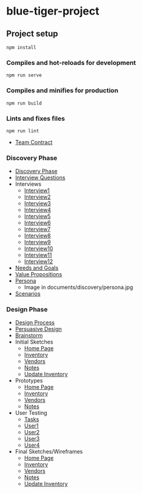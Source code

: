 # blue-tiger-project

## Project setup
```
npm install
```

### Compiles and hot-reloads for development
```
npm run serve
```

### Compiles and minifies for production
```
npm run build
```

### Lints and fixes files
```
npm run lint
```

- [Team Contract](documents/team_contract.md)

### Discovery Phase
- [Discovery Phase](documents/discovery)
- [Interview Questions](documents/interviews/interview_questions.md)
- Interviews
  - [Interview1](documents/interviews/interview1.md)
  - [Interview2](documents/interviews/interview2.md)
  - [Interview3](documents/interviews/interview3.md)
  - [Interview4](documents/interviews/interview4.md)
  - [Interview5](documents/interviews/interview5.md)
  - [Interview6](documents/interviews/interview6.md)
  - [Interview7](documents/interviews/interview7.md)
  - [Interview8](documents/interviews/interview8.md)
  - [Interview9](documents/interviews/interview9.md)
  - [Interview10](documents/interviews/interview10.md)
  - [Interview11](documents/interviews/interview11.md)
  - [Interview12](documents/interviews/interview12.md)
- [Needs and Goals](documents/discovery/needs_goals.md)
- [Value Propositions](documents/discovery/value_propositions.md)
- [Persona](documents/discovery/persona.md)
  - Image in documents/discovery/persona.jpg
- [Scenarios](documents/discovery/scenarios.md)

### Design Phase
- [Design Process](documents/design_process.md)
- [Persuasive Design](documents/user_behaviors.md)
- [Brainstorm](documents/brainstorm.md)
- Initial Sketches
  - [Home Page](documents/initial_sketches/home.md)
  - [Inventory](documents/initial_sketches/inventory.md)
  - [Vendors](documents/initial_sketches/vendors.md)
  - [Notes](documents/initial_sketches/notes.md)
  - [Update Inventory](documents/initial_sketches/updateinventory.md)
- Prototypes
  - [Home Page](documents/paper_prototype/home.md)
  - [Inventory](documents/paper_prototype/inventory.md)
  - [Vendors](documents/paper_prototype/vendors.md)
  - [Notes](documents/paper_prototype/notes.md)
- User Testing
  - [Tasks](documents/user_testing/tasks.md)
  - [User1](documents/user_testing/user1.md)
  - [User2](documents/user_testing/user2.md)
  - [User3](documents/user_testing/user3.md)
  - [User4](documents/user_testing/user4.md)
- Final Sketches/Wireframes
  - [Home Page](documents/wireframes/home.md)
  - [Inventory](documents/wireframes/inventory.md)
  - [Vendors](documents/wireframes/vendors.md)
  - [Notes](documents/wireframes/notes.md)
  - [Update Inventory](documents/wireframes/updateinventory.md)
